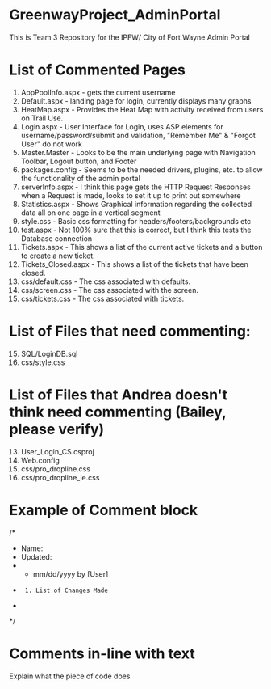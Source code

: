 # GreenwayProject_AdminPortal
This is Team 3 Repository for the IPFW/ City of Fort Wayne Admin Portal

# List of Commented Pages
1. AppPoolInfo.aspx - gets the current username 
2. Default.aspx - landing page for login, currently displays many graphs
3. HeatMap.aspx - Provides the Heat Map with activity received from users on Trail Use.
4. Login.aspx - User Interface for Login, uses ASP elements for username/password/submit and validation, "Remember Me" & "Forgot User" do not work
5. Master.Master - Looks to be the main underlying page with Navigation Toolbar, Logout button, and Footer
6. packages.config - Seems to be the needed drivers, plugins, etc. to allow the functionality of the admin portal
7. serverInfo.aspx - I think this page gets the HTTP Request Responses when a Request is made, looks to set it up to print out somewhere
8. Statistics.aspx - Shows Graphical information regarding the collected data all on one page in a vertical segment
9. style.css - Basic css formatting for headers/footers/backgrounds etc
10. test.aspx - Not 100% sure that this is correct, but I think this tests the Database connection
11. Tickets.aspx - This shows a list of the current active tickets and a button to create a new ticket.
12. Tickets_Closed.aspx - This shows a list of the tickets that have been closed.
16. css/default.css - The css associated with defaults.
19. css/screen.css  - The css associated with the screen.
21. css/tickets.css - The css associated with tickets.

# List of Files that need commenting:
15. SQL/LoginDB.sql
20. css/style.css

# List of Files that Andrea doesn't think need commenting (Bailey, please verify)
13. User_Login_CS.csproj
14. Web.config
17. css/pro_dropline.css
18. css/pro_dropline_ie.css

# Example of Comment block
/*
 * Name:
 * Updated:
 *  - mm/dd/yyyy by [User]
 *      1. List of Changes Made
 *
*/

# Comments in-line with text
Explain what the piece of code does
